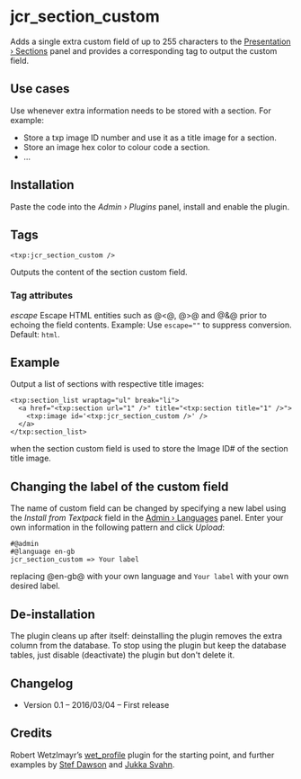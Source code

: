 # jcr_section_custom

Adds a single extra custom field of up to 255 characters to the [Presentation › Sections](http://docs.textpattern.io/administration/sections-panel) panel and provides a corresponding tag to output the custom field. 


## Use cases

Use whenever extra information needs to be stored with a section. For example:

* Store a txp image ID number and use it as a title image for a section.
* Store an image hex color to colour code a section.
* …


## Installation

Paste the code into the  _Admin › Plugins_ panel, install and enable the plugin.


## Tags

`<txp:jcr_section_custom />`

Outputs the content of the section custom field.

### Tag attributes

*escape*
Escape HTML entities such as @<@, @>@ and @&@ prior to echoing the field contents. 
Example: Use `escape=""` to suppress conversion. Default: `html`.


## Example

Output a list of sections with respective title images:

```
<txp:section_list wraptag="ul" break="li">
  <a href="<txp:section url="1" />" title="<txp:section title="1" />">
    <txp:image id='<txp:jcr_section_custom />' />
  </a>
</txp:section_list>
```

when the section custom field is used to store the Image ID# of the section title image.


## Changing the label of the custom field

The name of custom field can be changed by specifying a new label using the _Install from Textpack_ field in the [Admin › Languages](http://docs.textpattern.io/administration/languages-panel) panel. Enter your own information in the following pattern and click *Upload*:

```
#@admin
#@language en-gb
jcr_section_custom => Your label
```

replacing @en-gb@ with your own language and `Your label` with your own desired label.


## De-installation

The plugin cleans up after itself: deinstalling the plugin removes the extra column from the database. To stop using the plugin but keep the database tables, just disable (deactivate) the plugin but don't delete it.


## Changelog

* Version 0.1 – 2016/03/04 – First release


## Credits

Robert Wetzlmayr’s [wet_profile](https://github.com/rwetzlmayr/wet_profile) plugin for the starting point, and further examples by [Stef Dawson](http://www.stefdawson.com) and [Jukka Svahn](https://github.com/gocom).

